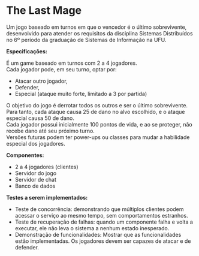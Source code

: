 # The Last Mage
Um jogo baseado em turnos em que o vencedor é o último sobrevivente, desenvolvido para atender os requisitos da disciplina Sistemas Distribuídos no 6º período da graduação de Sistemas de Informação na UFU.

**Especificações:**

É um game baseado em turnos com 2 a 4 jogadores.\
Cada jogador pode, em seu turno, optar por:
  - Atacar outro jogador,
  - Defender,
  - Especial (ataque muito forte, limitado a 3 por partida)

O objetivo do jogo é derrotar todos os outros e ser o último sobrevivente.\
Para tanto, cada ataque causa 25 de dano no alvo escolhido, e o ataque especial causa 50 de dano.\
Cada jogador possui inicialmente 100 pontos de vida, e ao se proteger, não recebe dano até seu próximo turno.\
Versões futuras podem ter power-ups ou classes para mudar a habilidade especial dos jogadores.

**Componentes:**

  - 2 a 4 jogadores (clientes)
  - Servidor do jogo
  - Servidor de chat
  - Banco de dados

**Testes a serem implementados:**

  - Teste de concorrência: demonstrando que múltiplos clientes podem acessar o serviço ao mesmo tempo, sem comportamentos estranhos.
  - Teste de recuperação de falhas: quando um componente falha e volta a executar, ele não leva o sistema a nenhum estado inesperado.
  - Demonstração de funcionalidades: Mostrar que as funcionalidades estão implementadas. Os jogadores devem ser capazes de atacar e de defender.
